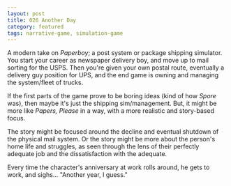 ```yaml
---
layout: post
title: 026 Another Day
category: featured
tags: narrative-game, simulation-game
---
```

A modern take on _Paperboy_; a post system or package shipping simulator. You start your career as newspaper delivery boy, and move up to mail sorting for the USPS. Then you're given your own postal route, eventually a delivery guy position for UPS, and the end game is owning and managing the system/fleet of trucks.  

If the first parts of the game prove to be boring ideas (kind of how _Spore_ was), then maybe it's just the shipping sim/management. But, it might be more like _Papers, Please_ in a way, with a more realistic and story-based focus.

The story might be focused around the decline and eventual shutdown of the physical mail system.  Or the story might be more about the person's home life and struggles, as seen through the lens of their perfectly adequate job and the dissatisfaction with the adequate.

Every time the character's anniversary at work rolls around, he gets to work, and sighs... "Another year, I guess."